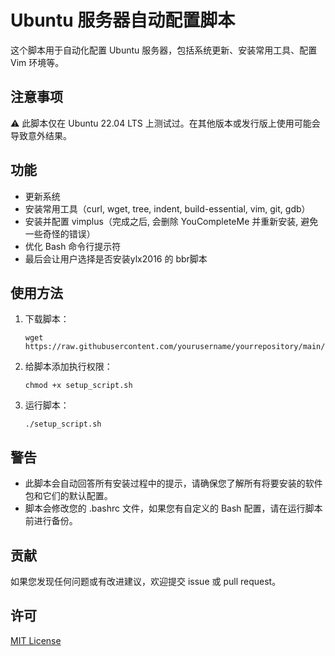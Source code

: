 # Ubuntu 服务器自动配置脚本

这个脚本用于自动化配置 Ubuntu 服务器，包括系统更新、安装常用工具、配置 Vim 环境等。

## 注意事项

⚠️ 此脚本仅在 Ubuntu 22.04 LTS 上测试过。在其他版本或发行版上使用可能会导致意外结果。

## 功能

- 更新系统
- 安装常用工具（curl, wget, tree, indent, build-essential, vim, git, gdb）
- 安装并配置 vimplus（完成之后, 会删除 YouCompleteMe 并重新安装, 避免一些奇怪的错误）
- 优化 Bash 命令行提示符
- 最后会让用户选择是否安装ylx2016 的 bbr脚本

## 使用方法

1. 下载脚本：

   ```
   wget https://raw.githubusercontent.com/yourusername/yourrepository/main/setup_script.sh
   ```

2. 给脚本添加执行权限：

   ```
   chmod +x setup_script.sh
   ```

3. 运行脚本：

   ```
   ./setup_script.sh
   ```

## 警告

- 此脚本会自动回答所有安装过程中的提示，请确保您了解所有将要安装的软件包和它们的默认配置。
- 脚本会修改您的 .bashrc 文件，如果您有自定义的 Bash 配置，请在运行脚本前进行备份。

## 贡献

如果您发现任何问题或有改进建议，欢迎提交 issue 或 pull request。

## 许可

[MIT License](LICENSE)  
